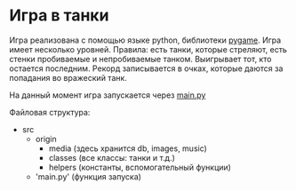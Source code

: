 # Игра в танки
Игра реализована с помощью языке python, библиотеки [pygame](https://www.pygame.org/news). Игра имеет несколько уровней.
Правила: есть танки, которые стреляют, есть стенки пробиваемые и непробиваемые танком. Выигрывает тот, кто остается последним. 
Рекорд записывается в очках, которые даются за попадания во вражеский танк. 

На данный момент игра запускается через [main.py](./main.py)

Файловая структура:
- src
   - origin
      - media (здесь хранится db, images, music)
      - classes (все классы: танки и т.д.)
      - helpers (константы, вспомогательный функции)
   - 'main.py' (функция запуска)
 
